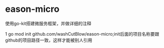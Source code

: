 # eason-micro
使用go-kit搭建微服务框架，并做详细的注释

1 go mod init github.com/washCutBlow/eason-micro;init后面的项目名称要跟github的项目路径一致，这样才能被别人引用


    
